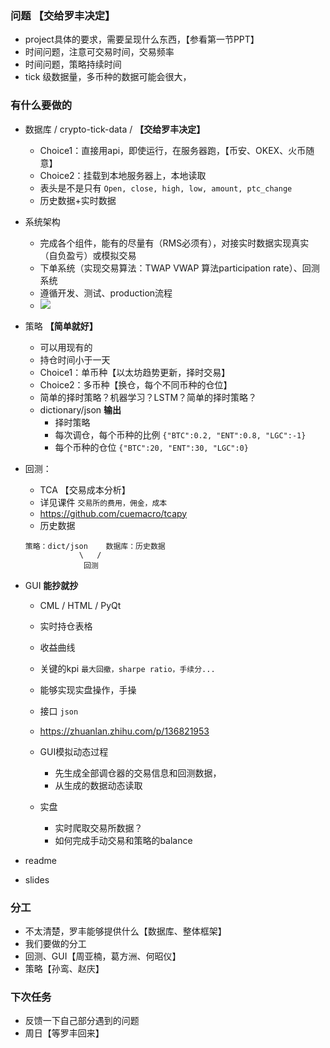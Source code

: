 ### 问题 **【交给罗丰决定】**
* project具体的要求，需要呈现什么东西，【参看第一节PPT】
* 时间问题，注意可交易时间，交易频率
* 时间问题，策略持续时间
* tick 级数据量，多币种的数据可能会很大，


### 有什么要做的
* 数据库 / crypto-tick-data / **【交给罗丰决定】**
    * Choice1：直接用api，即使运行，在服务器跑，【币安、OKEX、火币随意】
    * Choice2：挂载到本地服务器上，本地读取
    * 表头是不是只有 `Open, close, high, low, amount, ptc_change`
    * 历史数据+实时数据
    

* 系统架构
   * 完成各个组件，能有的尽量有（RMS必须有），对接实时数据实现真实（自负盈亏）或模拟交易
   * 下单系统（实现交易算法：TWAP VWAP 算法participation rate）、回测系统
   * 遵循开发、测试、production流程
   * <img src = "https://d1rwhvwstyk9gu.cloudfront.net/2019/11/Emergence-of-protocols.png">


* 策略 **【简单就好】**
    * 可以用现有的
    * 持仓时间小于一天
    * Choice1：单币种【以太坊趋势更新，择时交易】
    * Choice2：多币种【换仓，每个不同币种的仓位】
    * 简单的择时策略？机器学习？LSTM？简单的择时策略？
    * dictionary/json **输出**
        * 择时策略
        * 每次调仓，每个币种的比例 `{"BTC":0.2, "ENT":0.8, "LGC":-1}`
        * 每个币种的仓位   `{"BTC":20, "ENT":30, "LGC":0}`
        

* 回测：
    * TCA 【交易成本分析】
    * 详见课件 `交易所的费用，佣金，成本`
    * https://github.com/cuemacro/tcapy
    * 历史数据
    
    ```
    策略：dict/json    数据库：历史数据 
                \   /
                 回测
    ```

* GUI **能抄就抄**
    * CML / HTML / PyQt
    * 实时持仓表格
    * 收益曲线 
    * 关键的kpi `最大回撤，sharpe ratio，手续分...`
    * 能够实现实盘操作，手操
    * 接口 `json`
    * https://zhuanlan.zhihu.com/p/136821953
    
   * GUI模拟动态过程
       * 先生成全部调仓器的交易信息和回测数据，
       * 从生成的数据动态读取

   * 实盘
       * 实时爬取交易所数据？
       * 如何完成手动交易和策略的balance

* readme
* slides     
    
 
### 分工
* 不太清楚，罗丰能够提供什么【数据库、整体框架】
* 我们要做的分工
* 回测、GUI【周亚楠，葛方洲、何昭仪】
* 策略【孙鸾、赵庆】

### 下次任务
* 反馈一下自己部分遇到的问题
* 周日【等罗丰回来】

